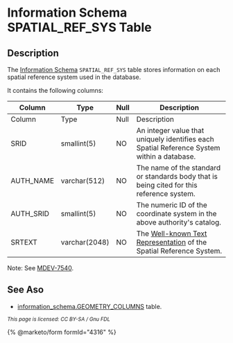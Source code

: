 # Information Schema SPATIAL\_REF\_SYS Table

## Description

The [Information Schema](../) `SPATIAL_REF_SYS` table stores information on each spatial reference system used in the database.

It contains the following columns:

| Column     | Type          | Null | Description                                                                                                   |
| ---------- | ------------- | ---- | ------------------------------------------------------------------------------------------------------------- |
| Column     | Type          | Null | Description                                                                                                   |
| SRID       | smallint(5)   | NO   | An integer value that uniquely identifies each Spatial Reference System within a database.                    |
| AUTH\_NAME | varchar(512)  | NO   | The name of the standard or standards body that is being cited for this reference system.                     |
| AUTH\_SRID | smallint(5)   | NO   | The numeric ID of the coordinate system in the above authority's catalog.                                     |
| SRTEXT     | varchar(2048) | NO   | The [Well-known Text Representation](../../../../geometry-constructors/wkt/) of the Spatial Reference System. |

Note: See [MDEV-7540](https://jira.mariadb.org/browse/MDEV-7540).

## See Aso

* [information\_schema.GEOMETRY\_COLUMNS](information-schema-geometry_columns-table.md) table.

<sub>_This page is licensed: CC BY-SA / Gnu FDL_</sub>

{% @marketo/form formId="4316" %}
